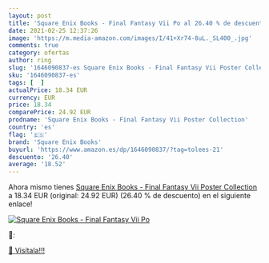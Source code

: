 ```yaml
---
layout: post
title: 'Square Enix Books - Final Fantasy Vii Po al 26.40 % de descuento'
date: 2021-02-25 12:37:26
image: 'https://m.media-amazon.com/images/I/41+Xr74-8uL._SL400_.jpg'
comments: true
category: ofertas
author: ring
slug: '1646090837-es Square Enix Books - Final Fantasy Vii Poster Collection'
sku: '1646090837-es'
tags: [  ]
actualPrice: 18.34 EUR
currency: EUR
price: 18.34
comparePrice: 24.92 EUR
prodname: 'Square Enix Books - Final Fantasy Vii Poster Collection'
country: 'es'
flag: '🇪🇸'
brand: 'Square Enix Books'
buyurl: 'https://www.amazon.es/dp/1646090837/?tag=tolees-21'
descuento: '26.40'
average: '18.52'
---
```


Ahora mismo tienes [Square Enix Books - Final Fantasy Vii Poster Collection](https://www.amazon.es/dp/1646090837/?tag=tolees-21) a 18.34 EUR (original: 24.92 EUR) (26.40 %  de descuento) en el siguiente enlace!

[![Square Enix Books - Final Fantasy Vii Po](https://m.media-amazon.com/images/I/41+Xr74-8uL._SL400_.jpg)](https://www.amazon.es/dp/1646090837/?tag=tolees-21)

🔎:


[🛒 Visítala!!!](https://www.amazon.es/dp/1646090837/?tag=tolees-21)
